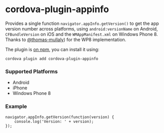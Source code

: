 # cordova-plugin-appinfo

Provides a single function `navigator.appInfo.getVersion()` to get the app version number
across platforms, using `android:versionName` on Android, `CFBundleVersion` on iOS and the `WMAppManifest.xml` on Windows Phone 8. Thanks to [@thomas-mullaly](//github.com/thomas-mullaly)) for the WP8 implementation.

The plugin is [on npm](https://www.npmjs.com/package/cordova-plugin-appinfo), you can install it using:

    cordova plugin add cordova-plugin-appinfo

### Supported Platforms

- Android
- iPhone
- Windows Phone 8

### Example

    navigator.appInfo.getVersion(function(version) {
        console.log('Version: ' + version);
    });

